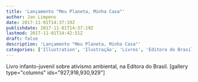 ```yaml
---
title: 'Lançamento "Meu Planeta, Minha Casa"'
author: Jan Limpens
date: 2017-11-01T14:37:19Z
publishdate: 2017-11-01T14:37:19Z
lastmod: 2017-11-01T14:42:51Z
draft: false
description: 'Lançamento "Meu Planeta, Minha Casa"'
categories: ['Illustration', 'Ilustração', 'Livros', 'Editora do Brasil', 'Lançamento']
---
```


Livro infanto-juvenil sobre ativismo ambiental, na Editora do Brasil. [gallery type="columns" ids="927,918,930,929"]
